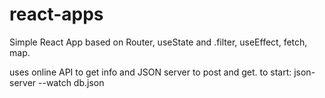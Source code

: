 # react-apps
Simple React App based on Router, useState and .filter, useEffect, fetch, map.


uses online API to get info and JSON server to post and get.
to start:
json-server --watch db.json
